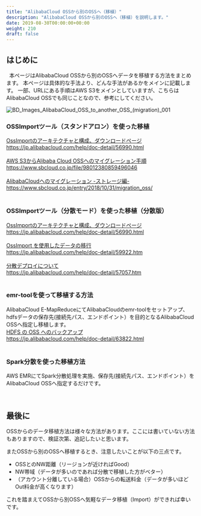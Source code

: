 ```yaml
---
title: "AlibabaCloud OSSから別のOSSへ（移植）"
description: "AlibabaCloud OSSから別のOSSへ（移植）を説明します。"
date: 2019-08-30T00:00:00+00:00
weight: 210
draft: false
---
```

<!-- descriptionがコンテンツの前に表示されます -->

<!-- コンテンツを書くときはこの下に記載ください -->


## はじめに
&nbsp; 本ページはAlibabaCloud OSSから別のOSSへデータを移植する方法をまとめます。
本ページは具体的な手法より、どんな手法があるかをメインに記載します。
一部、URLにある手順はAWS S3をメインとしていますが、こちらはAlibabaCloud OSSでも同じことなので、参考にしてください。

![BD_Images_AlibabaCloud_OSS_to_another_OSS_(migration)_001](../static_images/BD_Images_AlibabaCloud_OSS_to_another_OSS_(migration)_001.png)
<br>


### OSSImportツール（スタンドアロン）を使った移植
[OssImportのアーキテクチャと構成、ダウンロードページ](https://jp.alibabacloud.com/help/doc-detail/56990.html)  
https://jp.alibabacloud.com/help/doc-detail/56990.html  
<br>
[AWS S3からAlibaba Cloud OSSへのマイグレーション手順](https://www.sbcloud.co.jp/file/98012380859496046)  
https://www.sbcloud.co.jp/file/98012380859496046  
<br>
[AlibabaCloudへのマイグレーション -ストレージ編-](https://www.sbcloud.co.jp/entry/2018/10/31/migration_oss/)  
https://www.sbcloud.co.jp/entry/2018/10/31/migration_oss/  
<br>

### OSSImportツール（分散モード）を使った移植（分散版）
[OssImportのアーキテクチャと構成、ダウンロードページ](https://jp.alibabacloud.com/help/doc-detail/56990.html)  
https://jp.alibabacloud.com/help/doc-detail/56990.html  
<br>
[OssImport を使用したデータの移行](https://jp.alibabacloud.com/help/doc-detail/59922.htm)  
https://jp.alibabacloud.com/help/doc-detail/59922.htm  
<br>
[分散デプロイについて](https://jp.alibabacloud.com/help/doc-detail/57057.htm)  
https://jp.alibabacloud.com/help/doc-detail/57057.htm  
<br>

### emr-toolを使って移植する方法
AlibabaCloud E-MapReduceにてAlibabaCloudのemr-toolをセットアップ、hdfsデータの保存先(接続先パス、エンドポイント）を目的となるAlibabaCloud OSSへ指定し移植します。  
[HDFS の OSS へのバックアップ](https://jp.alibabacloud.com/help/doc-detail/63822.html)  
https://jp.alibabacloud.com/help/doc-detail/63822.html  
<br>


### Spark分散を使った移植方法
AWS EMRにてSpark分散処理を実施、保存先(接続先パス、エンドポイント）をAlibabaCloud OSSへ指定するだけです。

<br>

## 最後に
OSSからのデータ移植方法は様々な方法があります。ここには書いていない方法もありますので、検証次第、追記したいと思います。

またOSSから別のOSSへ移植するとき、注意したいことが以下の三点です。

* OSSとのNW距離（リージョンが近ければGood）
* NW帯域（データが多いのであれば分散で移植した方がベター）
* （アカウント分離している場合）OSSからの転送料金（データが多いほどOut料金が高くなります）

これを踏まえてOSSから別OSSへ気軽なデータ移植（Import）ができれば幸いです。
<br>



